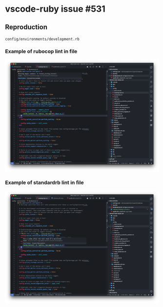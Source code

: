 # vscode-ruby issue #531

## Reproduction

`config/environments/development.rb`

### Example of rubocop lint in file

![rubocop_lint](screenshots/rubocop_lint.png)

### Example of standardrb lint in file

![standard_lint](screenshots/standard_lint.png)
